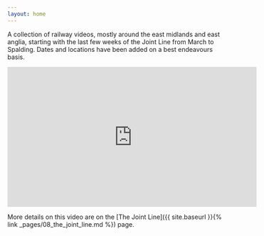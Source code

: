 ```yaml
---
layout: home
---
```


A collection of railway videos, mostly around the east midlands and east anglia, starting with the
last few weeks of the Joint Line from March to Spalding. Dates and locations have been added on a
best endeavours basis.

<iframe width="560" height="315" src="https://www.youtube.com/embed/Ef8L196yLYg" title="The Joint Line" frameBorder="0" allow="accelerometer; autoplay; clipboard-write; encrypted-media; gyroscope; picture-in-picture; web-share" allowFullScreen></iframe>

More details on this video are on the [The Joint
Line]({{ site.baseurl }}{% link _pages/08_the_joint_line.md %}) page.

